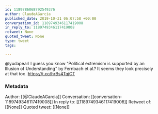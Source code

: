 ```yaml
---
id: 1189786068792549376
author: ClaudeAGarcia
published_date: 2019-10-31 06:07:58 +00:00
conversation_id: 1189749346117419008
in_reply_to: 1189749346117419008
retweet: None
quoted_tweet: None
type: tweet
tags:

---
```


@yudapearl I guess you know "Political extremism is supported by an Illusion of Understanding" by Fernbach et al.? It seems they look precisely at that too.
https://t.co/hrBs4TqjCT

### Metadata

Author: [[@ClaudeAGarcia]]
Conversation: [[conversation-1189749346117419008]]
In reply to: [[1189749346117419008]]
Retweet of: [[None]]
Quoted tweet: [[None]]
